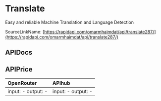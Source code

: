 # Translate

Easy and reliable Machine Translation and Language Detection   

SourceLinkName: [https://rapidapi.com/omarmhaimdat/api/translate287/](https://rapidapi.com/omarmhaimdat/api/translate287/)

## APIDocs



## APIPrice

| OpenRouter | APIhub |
|:---|:---|
| input: - output: - | input: - output: - |
